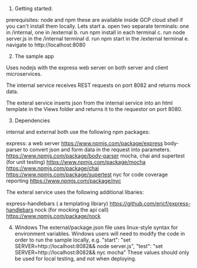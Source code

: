 1. Getting started:

prerequisites: node and npm
    these are available inside GCP cloud shell if you can't install them locally.
Lets start
a. open two separate terminals: one in /internal, one in /external
b. run npm install in each terminal
c. run node server.js in the /internal terminal
d. run npm start in the /external terminal
e. navigate to http://localhost:8080

2. The sample app

Uses nodejs with the express web server on both server and client microservices.

The internal service receives REST requests on port 8082 and returns mock data.

The exteral service inserts json from the internal service into an html template in the Views folder
and returns it to the requestor on port 8080.

3. Dependencies

internal and external both use the following npm packages:

express: a web server
    https://www.npmjs.com/package/express
body-parser to convert json and form data in the request into parameters.
    https://www.npmjs.com/package/body-parser
mocha, chai and supertest (for unit testing)
    https://www.npmjs.com/package/mocha
    https://www.npmjs.com/package/chai
    https://www.npmjs.com/package/supertest
nyc for code coverage reporting
    https://www.npmjs.com/package/nyc


The exteral service uses the following additional libaries:

express-handlebars ( a templating library)
    https://github.com/ericf/express-handlebars
nock (for mocking the api call)
    https://www.npmjs.com/package/nock


4. Windows 
The external/package.json file uses linux-style syntax for environment variables.
Windows users will need to modify the code in order to run the sample locally, e.g.
    "start": "set SERVER=http://localhost:8082&& node server.js",
    "test": "set SERVER=http://localhost:8082&& nyc mocha"
These values should only be used for local testing, and not when deploying.